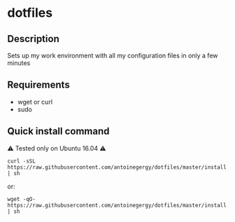 # dotfiles

## Description

Sets up my work environment with all my configuration files in only a few minutes

## Requirements
  - wget or curl
  - sudo

## Quick install command
:warning: Tested only on Ubuntu 16.04 :warning:
```
curl -sSL https://raw.githubusercontent.com/antoinegergy/dotfiles/master/install.sh | sh
```
or:
```
wget -qO- https://raw.githubusercontent.com/antoinegergy/dotfiles/master/install.sh | sh
```
